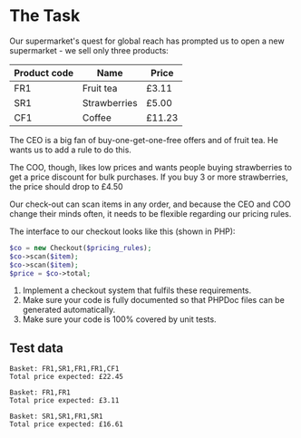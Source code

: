 # The Task

Our supermarket's quest for global reach has prompted us to open a new supermarket - we sell only three products:

| Product code | Name         | Price   |
|--------------|--------------|---------|
| FR1          | Fruit tea    | £3.11   |
| SR1          | Strawberries | £5.00   |
|  CF1         | Coffee       | £11.23  |

The CEO is a big fan of buy-one-get-one-free offers and of fruit tea. He wants us to add a rule to do this.

The COO, though, likes low prices and wants people buying strawberries to get a price discount for bulk purchases. If you buy 3 or more strawberries, the price should drop to £4.50

Our check-out can scan items in any order, and because the CEO and COO change their minds often, it needs to be flexible regarding our pricing rules.

The interface to our checkout looks like this (shown in PHP):

```php
$co = new Checkout($pricing_rules);
$co->scan($item);
$co->scan($item);
$price = $co->total;
```

1. Implement a checkout system that fulfils these requirements.
2. Make sure your code is fully documented so that PHPDoc files can be generated automatically.
3. Make sure your code is 100% covered by unit tests.

Test data
---------
```
Basket: FR1,SR1,FR1,FR1,CF1
Total price expected: £22.45

Basket: FR1,FR1
Total price expected: £3.11

Basket: SR1,SR1,FR1,SR1
Total price expected: £16.61
```